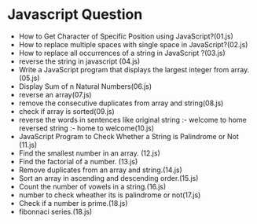 <h1>Javascript Question</h1>
<ul>
  <li>How to Get Character of Specific Position using JavaScript?(01.js)</li>
  <li>How to replace multiple spaces with single space in JavaScript?(02.js) </li>
  <li>How to replace all occurrences of a string in JavaScript ?(03.js) </li>
  <li>reverse the string in javascript (04.js)</li>
  <li>Write a JavaScript program that displays the largest integer from array.(05.js) </li>
  <li> Display Sum of n Natural Numbers(06.js) </li>
  <li> reverse an array(07.js) </li>
  <li> remove the consecutive duplicates from  array and string(08.js) </li>
  <li> check  if array is sorted(09.js) </li>
  <li> reverse the words in sentences like original string :- welcome to home reversed string :- home to welcome(10.js) </li>
  <li> JavaScript Program to Check Whether a String is Palindrome or Not (11.js) </li>
  <li>Find the smallest number in an array. (12.js) </li>
  <li>Find the factorial of a number. (13.js) </li>
  <li>Remove duplicates from an array and string.(14.js) </li>
  <li>Sort an array in ascending and descending order.(15.js) </li>
  <li>Count the number of vowels in a string.(16.js) </li>
  <li>number to check wheather its is palindrome or not(17.js) </li>
  <li>Check if a number is prime.(18.js) </li>
  <li>fibonnaci series.(18.js) </li>
  

</ul>
